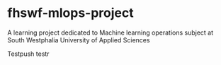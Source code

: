 # fhswf-mlops-project
A learning project dedicated to Machine learning operations subject at South Westphalia University of Applied Sciences

Testpush
testr